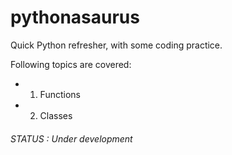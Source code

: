 # pythonasaurus
Quick Python refresher, with some coding practice.

Following topics are covered:

- 1) Functions
- 2) Classes


###### STATUS : Under development

